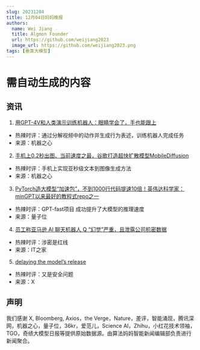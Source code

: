 ```yaml
---
slug: 20231204
title: 12月04日妈妈晚报
authors:
  name: Wei Jiang
  title: Algmon Founder
  url: https://github.com/weijiang2023
  image_url: https://github.com/weijiang2023.png
tags: [垂类大模型]
---
```


# 需自动生成的内容
## 资讯

1. [用GPT-4V和人类演示训练机器人：眼睛学会了，手也能跟上](https://mp.weixin.qq.com/s/HMmb8HtDPnls0YJIwWJthg)
* 热辣时评：通过分解视频中的动作并生成行为表述，训练机器人完成任务
* 来源：机器之心

2. [手机上0.2秒出图、当前速度之最，谷歌打造超快扩散模型MobileDiffusion](https://mp.weixin.qq.com/s/ccely7zQDSQGKq7GnON91g)
* 热辣时评：手机上实现亚秒级文本到图像生成方法
* 来源：机器之心

3. [PyTorch造大模型“加速包”，不到1000行代码提速10倍！英伟达科学家：minGPT以来最好的教程式repo之一](https://mp.weixin.qq.com/s/sQJK8hO5L_SNczUaUXucJQ)
* 热辣时评：GPT-fast项目 成功提升了大模型的推理速度
* 来源：量子位

4. [员工称亚马逊 AI 聊天机器人 Q “幻觉”严重，且泄露公司机密数据](https://www.ithome.com/0/736/590.htm)
* 热辣时评：涉密是红线
* 来源：IT之家

5. [delaying the model’s release](https://twitter.com/jon_victor_/status/1731016626328539478?s=46&t=TmSzlvdH67kn9MAKSpj2zw)
* 热辣时评：又是安全问题
* 来源：X

## 声明

我们感谢 X, Bloomberg, Axios，the Verge，Nature，差评，智能涌现，腾讯深网，机器之心，量子位，36kr，爱范儿，Science AI，Zhihu，小红花技术领袖，TGO，奇绩大模型日报等提供原始数据源。由算法妈妈智能新闻编辑部负责进行新闻聚合。